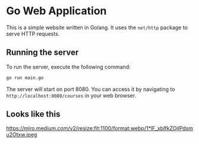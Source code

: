 # Go Web Application

This is a simple website written in Golang. It uses the `net/http` package to serve HTTP requests.

## Running the server

To run the server, execute the following command:

```bash
go run main.go
```

The server will start on port 8080. You can access it by navigating to `http://localhost:8080/courses` in your web browser.

## Looks like this




https://miro.medium.com/v2/resize:fit:1100/format:webp/1*lF_xbIfkZOjIPdsmu2Otxw.jpeg



